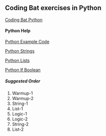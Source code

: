 ## Coding Bat exercises in Python

[Coding Bat Python](http://codingbat.com/python)

#### Python Help 

[Python Example Code](http://codingbat.com/doc/python-example-code.html)

[Python Strings](http://codingbat.com/doc/python-strings.html)

[Python Lists](http://codingbat.com/doc/python-lists.html)

[Python If Boolean](http://codingbat.com/doc/python-if-boolean.html)

##### Suggested Order

1. Warmup-1
2. Warmup-2
3. String-1
4. List-1
5. Logic-1
6. Logic-2
7. String-2
8. List-2